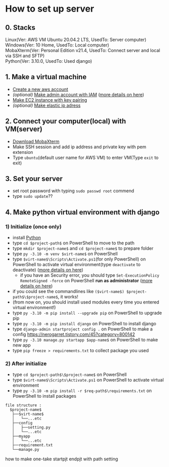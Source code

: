 # How to set up server

## 0. Stacks

Linux(Ver: AWS VM Ubuntu 20.04.2 LTS, UsedTo: Server computer)  
Windows(Ver: 10 Home, UsedTo: Local computer)  
MobaXterm(Ver: Personal Edition v21.4, UsedTo: Connect server and local via SSH and SFTP)  
Python(Ver: 3.10.0, UsedTo: Used django)  

## 1. Make a virtual machine

* [Create a new aws account](https://aws.amazon.com/ko/free/)
* *(optional)* [Make admin account with IAM](https://console.aws.amazon.com/iam/home) ([more details on here](https://extsdd.tistory.com/76?category=853192))
* [Make EC2 instance with key pairing](https://ap-northeast-2.console.aws.amazon.com/ec2/v2/home?region=ap-northeast-2#LaunchInstanceWizard:)
* *(optional)* [Make elastic ip adress](https://ap-northeast-2.console.aws.amazon.com/ec2/v2/home?region=ap-northeast-2#Addresses:)

## 2. Connect your computer(local) with VM(server)

* [Download MobaXterm](https://mobaxterm.mobatek.net/download.html)
* Make SSH session and add ip address and private key with pem extension
* Type `ubuntu`(default user name for AWS VM) to enter VM(Type `exit` to exit)

## 3. Set your server

* set root password with typing `sudo passwd root` commend
* type `sudo update`??

## 4. Make python virtual environment with django

### 1) Initialize (once only)

* install [Python](https://www.python.org/downloads/)
* type `cd $project-path$` on PowerShell to move to the path
* type `mkdir $project-name$` and `cd $project-name$` to prepare folder
* type `py -3.10 -m venv $virt-name$` on PowerShell
* type `$virt-name$\Scripts\Activate.ps1`(for only PowerShell) on PowerShell to activate virtual environment(type `deactivate` to deactivate) ([more details on here](https://docs.python.org/ko/3.7/library/venv.html))
  * if you have an Security error, you should type `Set-ExecutionPolicy RemoteSigned -force` on PowerShell **run as administrator** ([more details on here](https://dreamlog.tistory.com/603))
* if you could see the commandlines like `($virt-name$) $project-path$\$project-name$`, it works!
* (from now on, you should install used modules every time you entered virtual environment!)
* type `py -3.10 -m pip install --upgrade pip` on PowerShell to upgrade pip
* type `py -3.10 -m pip install django` on PowerShell to install django
* type `django-admin startproject config .` on PowerShell to make a config
<https://nerogarret.tistory.com/45?category=800142>
* type `py -3.10 manage.py startapp $app-name$` on PowerShell to make new app
* type `pip freeze > requirements.txt` to collect package you used

### 2) After initialize

* type `cd $project-path$\$project-name$` on PowerShell
* type `$virt-name$\Scripts\Activate.ps1` on PowerShell to activate virtual environment
* type `py -3.10 -m pip install -r $req-path$\requirements.txt` on PowerShell to install packages

```
file structure :
  $project-name$
   ├──$virt-name$
   │   └──...etc
   ├──config
   │   ├──setting.py
   │   └──...etc
   ├──myapp
   │   └──...etc
   ├──requirement.txt
   └──manage.py
```

how to make one-take startpjt endpjt with path setting
